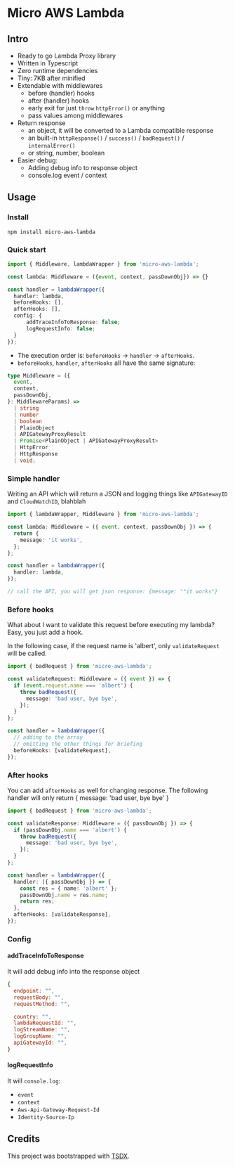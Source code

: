 # Micro AWS Lambda

## Intro

- Ready to go Lambda Proxy library
- Written in Typescript
- Zero runtime dependencies
- Tiny: 7KB after minified
- Extendable with middlewares
  - before (handler) hooks
  - after (handler) hooks
  - early exit for just `throw` `httpError()` or anything
  - pass values among middlewares
- Return response
  - an object, it will be converted to a Lambda compatible response
  - an built-in `httpResponse()` / `success()` / `badRequest()` / `internalError()`
  - or string, number, boolean
- Easier debug:
  - Adding debug info to response object
  - console.log event / context

## Usage

### Install

`npm install micro-aws-lambda`

### Quick start

```typescript
import { Middleware, lambdaWrapper } from 'micro-aws-lambda';

const lambda: Middleware = ({event, context, passDownObj}) => {}

const handler = lambdaWrapper({
  handler: lambda,
  beforeHooks: [],
  afterHooks: [],
  config: {
      addTraceInfoToResponse: false;
      logRequestInfo: false;
  }
});
```

- The execution order is: `beforeHooks` -> `handler` -> `afterHooks`.
- `beforeHooks`, `handler`, `afterHooks` all have the same signature:

```typescript
type Middleware = ({
  event,
  context,
  passDownObj,
}: MiddlewareParams) =>
  | string
  | number
  | boolean
  | PlainObject
  | APIGatewayProxyResult
  | Promise<PlainObject | APIGatewayProxyResult>
  | HttpError
  | HttpResponse
  | void;
```

### Simple handler

Writing an API which will return a JSON and logging things like `APIGatewayID` and `CloudWatchID`, blahblah

```typescript
import { lambdaWrapper, Middleware } from 'micro-aws-lambda';

const lambda: Middleware = ({ event, context, passDownObj }) => {
  return {
    message: 'it works',
  };
};

const handler = lambdaWrapper({
  handler: lambda,
});

// call the API, you will get json response: {message: ""it works"}
```

### Before hooks

What about I want to validate this request before executing my lambda? Easy, you just add a hook.

In the following case, if the request name is 'albert', only `validateRequest` will be called.

```typescript
import { badRequest } from 'micro-aws-lambda';

const validateRequest: Middleware = ({ event }) => {
  if (event.request.name === 'albert') {
    throw badRequest({
      message: 'bad user, bye bye',
    });
  }
};

const handler = lambdaWrapper({
  // adding to the array
  // omitting the other things for briefing
  beforeHooks: [validateRequest],
});
```

### After hooks

You can add `afterHooks` as well for changing response.
The following handler will only return { message: 'bad user, bye bye' }

```typescript
import { badRequest } from 'micro-aws-lambda';

const validateResponse: Middleware = ({ passDownObj }) => {
  if (passDownObj.name === 'albert') {
    throw badRequest({
      message: 'bad user, bye bye',
    });
  }
};

const handler = lambdaWrapper({
  handler: ({ passDownObj }) => {
    const res = { name: 'albert' };
    passDownObj.name = res.name;
    return res;
  },
  afterHooks: [validateResponse],
});
```

### Config

#### addTraceInfoToResponse

It will add debug info into the response object

```javascript
{
  endpoint: "",
  requestBody: "",
  requestMethod: "",

  country: "",
  lambdaRequestId: "",
  logStreamName: "",
  logGroupName: "",
  apiGatewayId: "",
}
```

#### logRequestInfo

It will `console.log`:

- `event`
- `context`
- `Aws-Api-Gateway-Request-Id`
- `Identity-Source-Ip`

## Credits

This project was bootstrapped with [TSDX](https://github.com/jaredpalmer/tsdx).
